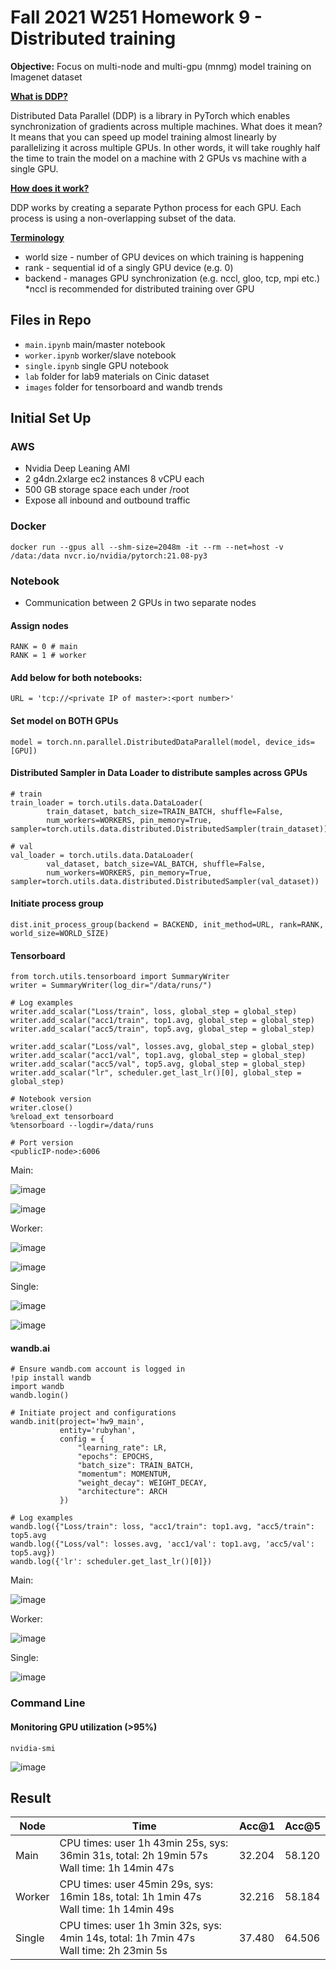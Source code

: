 # Fall 2021 W251 Homework 9 - Distributed training

**Objective:** Focus on multi-node and multi-gpu (mnmg) model training on Imagenet dataset

**[What is DDP?](https://oboiko.medium.com/distributed-training-with-pytorch-d1fa5f57b40)**

Distributed Data Parallel (DDP) is a library in PyTorch which enables synchronization of gradients across multiple machines. What does it mean? It means that you can speed up model training almost linearly by parallelizing it across multiple GPUs. In other words, it will take roughly half the time to train the model on a machine with 2 GPUs vs machine with a single GPU.

**[How does it work?](https://oboiko.medium.com/distributed-training-with-pytorch-d1fa5f57b40)**

DDP works by creating a separate Python process for each GPU. Each process is using a non-overlapping subset of the data.

**[Terminology](https://oboiko.medium.com/distributed-training-with-pytorch-d1fa5f57b40)**

- world size - number of GPU devices on which training is happening
- rank - sequential id of a singly GPU device (e.g. 0)
- backend - manages GPU synchronization (e.g. nccl, gloo, tcp, mpi etc.) *nccl is recommended for distributed training over GPU


## Files in Repo
- `main.ipynb` main/master notebook
- `worker.ipynb` worker/slave notebook
- `single.ipynb` single GPU notebook
- `lab` folder for lab9 materials on Cinic dataset
- `images` folder for tensorboard and wandb trends

## Initial Set Up

### AWS
- Nvidia Deep Leaning AMI
- 2 g4dn.2xlarge ec2 instances 8 vCPU each
- 500 GB storage space each under /root
- Expose all inbound and outbound traffic

### Docker

```
docker run --gpus all --shm-size=2048m -it --rm --net=host -v /data:/data nvcr.io/nvidia/pytorch:21.08-py3
```

### Notebook

- Communication between 2 GPUs in two separate nodes

#### Assign nodes

```
RANK = 0 # main 
RANK = 1 # worker
```

#### Add below for both notebooks:
```
URL = 'tcp://<private IP of master>:<port number>' 
```

#### Set model on BOTH GPUs
```
model = torch.nn.parallel.DistributedDataParallel(model, device_ids=[GPU])
```

#### Distributed Sampler in Data Loader to distribute samples across GPUs

```
# train
train_loader = torch.utils.data.DataLoader(
        train_dataset, batch_size=TRAIN_BATCH, shuffle=False,
        num_workers=WORKERS, pin_memory=True, sampler=torch.utils.data.distributed.DistributedSampler(train_dataset))
```

```
# val
val_loader = torch.utils.data.DataLoader(
        val_dataset, batch_size=VAL_BATCH, shuffle=False,
        num_workers=WORKERS, pin_memory=True, sampler=torch.utils.data.distributed.DistributedSampler(val_dataset))
```

#### Initiate process group

```
dist.init_process_group(backend = BACKEND, init_method=URL, rank=RANK, world_size=WORLD_SIZE)
```

#### Tensorboard

```
from torch.utils.tensorboard import SummaryWriter
writer = SummaryWriter(log_dir="/data/runs/")
```

```
# Log examples
writer.add_scalar("Loss/train", loss, global_step = global_step)
writer.add_scalar("acc1/train", top1.avg, global_step = global_step)
writer.add_scalar("acc5/train", top5.avg, global_step = global_step)

writer.add_scalar("Loss/val", losses.avg, global_step = global_step)
writer.add_scalar("acc1/val", top1.avg, global_step = global_step)
writer.add_scalar("acc5/val", top5.avg, global_step = global_step)
writer.add_scalar("lr", scheduler.get_last_lr()[0], global_step = global_step)

# Notebook version
writer.close()
%reload_ext tensorboard
%tensorboard --logdir=/data/runs

# Port version
<publicIP-node>:6006 
```

Main:

![image](images/main_trt_1.png)

![image](images/main_trt_2.png)

Worker:

![image](images/worker_trt_1.png)

![image](images/worker_trt_2.png)

Single:

![image](images/single_trt_1.png)

![image](images/single_trt_2.png)

#### wandb.ai

```
# Ensure wandb.com account is logged in
!pip install wandb
import wandb
wandb.login()
```

```
# Initiate project and configurations
wandb.init(project='hw9_main', 
           entity='rubyhan', 
           config = {
               "learning_rate": LR,
               "epochs": EPOCHS,
               "batch_size": TRAIN_BATCH,
               "momentum": MOMENTUM, 
               "weight_decay": WEIGHT_DECAY,
               "architecture": ARCH
           })
```

```
# Log examples
wandb.log({"Loss/train": loss, "acc1/train": top1.avg, "acc5/train": top5.avg
wandb.log({"Loss/val": losses.avg, 'acc1/val': top1.avg, 'acc5/val': top5.avg})
wandb.log({'lr': scheduler.get_last_lr()[0]})
```

Main:

![image](images/main_image.png)

Worker:

![image](images/worker_image.png)

Single:

![image](images/single_image.png)

### Command Line

#### Monitoring GPU utilization (>95%)

```
nvidia-smi
```

![image](images/image.png)


## Result

|  Node  |  Time  |  Acc@1  |  Acc@5  |
|--------|--------|---------|---------|
|  Main  | CPU times: user 1h 43min 25s, sys: 36min 31s, total: 2h 19min 57s <br>  Wall time: 1h 14min 47s | 32.204 | 58.120 | 
| Worker | CPU times: user 45min 29s, sys: 16min 18s, total: 1h 1min 47s <br>  Wall time: 1h 14min 49s | 32.216 | 58.184|
| Single | CPU times: user 1h 3min 32s, sys: 4min 14s, total: 1h 7min 47s <br> Wall time: 2h 23min 5s | 37.480 | 64.506 |
